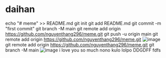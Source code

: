 # daihan
echo "# meme" >> README.md
git init
git add README.md
git commit -m "first commit"
git branch -M main
git remote add origin https://github.com/nguyenthang296/meme.git
git push -u origin main
git remote add origin https://github.com/nguyenthang296/meme.git
![image](https://github.com/nguyenthang296/daihan/assets/130072062/f678b634-d571-4c51-9620-b022f4de6ab6)
git remote add origin https://github.com/nguyenthang296/meme.git
git branch -M main
![image](https://github.com/nguyenthang296/daihan/assets/130072062/47914dc3-2953-4ee4-9ce0-9250562108dd)
i love
you so much 
nono
kulo
lolpo
DDGDFF
fdfs

